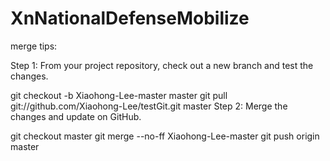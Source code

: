 # XnNationalDefenseMobilize

merge tips:

Step 1: From your project repository, check out a new branch and test the changes.

git checkout -b Xiaohong-Lee-master master
git pull git://github.com/Xiaohong-Lee/testGit.git master
Step 2: Merge the changes and update on GitHub.

git checkout master
git merge --no-ff Xiaohong-Lee-master
git push origin master
